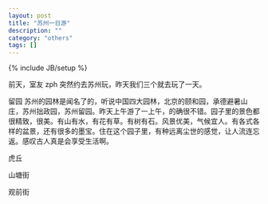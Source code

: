 ```yaml
---
layout: post
title: "苏州一日游"
description: ""
category: "others"
tags: []
---
```

{% include JB/setup %}

前天，室友 zph 突然约去苏州玩，昨天我们三个就去玩了一天。

留园
 苏州的园林是闻名了的，听说中国四大园林，北京的颐和园，承德避暑山庄，苏州拙政园，苏州留园。昨天上午游了一上午，的确很不错。园子里的景色都很精致，很美。有山有水，有花有草。有树有石。风景优美，气候宜人。有各式各样的盆景，还有很多的墨宝。住在这个园子里，有种远离尘世的感觉，让人流连忘返。感叹古人真是会享受生活啊。

虎丘

山塘街

观前街
